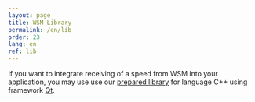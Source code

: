 ```yaml
---
layout: page
title: WSM Library
permalink: /en/lib
order: 23
lang: en
ref: lib
---
```


If you want to integrate receiving of a speed from WSM into your application,
you may use use our [prepared
library](https://github.com/kmzbrnoI/wsm-lib-cpp-qt) for language C++ using
framework [Qt](https://www.qt.io/).
